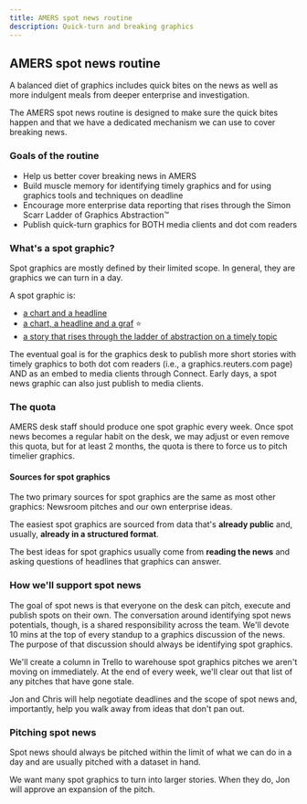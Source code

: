 ```yaml
---
title: AMERS spot news routine
description: Quick-turn and breaking graphics
---
```


## AMERS spot news routine

A balanced diet of graphics includes quick bites on the news as well as more indulgent meals from deeper enterprise and investigation.

The AMERS spot news routine is designed to make sure the quick bites happen and that we have a dedicated mechanism we can use to cover breaking news.

### Goals of the routine

- Help us better cover breaking news in AMERS
- Build muscle memory for identifying timely graphics and for using graphics tools and techniques on deadline
- Encourage more enterprise data reporting that rises through the Simon Scarr Ladder of Graphics Abstraction™
- Publish quick-turn graphics for BOTH media clients and dot com readers

### What's a spot graphic?

Spot graphics are mostly defined by their limited scope. In general, they are graphics we can turn in a day.

A spot graphic is:

- [a chart and a headline](https://graphics.reuters.com/AIRBNB-RESULTS/nmovazbglpa/)
- [a chart, a headline and a graf](https://graphics.reuters.com/HEALTH-CORONAVIRUS/USA-STATES/xegpbwqzkvq/index.html) ⭐
- [a story that rises through the ladder of abstraction on a timely topic](https://www.nytimes.com/interactive/2021/02/19/climate/texas-storm-power-generation-charts.html?smid=tw-nytimes&smtyp=cur)

The eventual goal is for the graphics desk to publish more short stories with timely graphics to both dot com readers (i.e., a graphics.reuters.com page) AND as an embed to media clients through Connect. Early days, a spot news graphic can also just publish to media clients.

### The quota

AMERS desk staff should produce one spot graphic every week. Once spot news becomes a regular habit on the desk, we may adjust or even remove this quota, but for at least 2 months, the quota is there to force us to pitch timelier graphics.

#### Sources for spot graphics

The two primary sources for spot graphics are the same as most other graphics: Newsroom pitches and our own enterprise ideas.

The easiest spot graphics are sourced from data that's **already public** and, usually, **already in a structured format**.

The best ideas for spot graphics usually come from **reading the news** and asking questions of headlines that graphics can answer.

### How we'll support spot news

The goal of spot news is that everyone on the desk can pitch, execute and publish spots on their own. The conversation around identifying spot news potentials, though, is a shared responsibility across the team. We'll devote 10 mins at the top of every standup to a graphics discussion of the news. The purpose of that discussion should always be identifying spot graphics.

We'll create a column in Trello to warehouse spot graphics pitches we aren't moving on immediately. At the end of every week, we'll clear out that list of any pitches that have gone stale.

Jon and Chris will help negotiate deadlines and the scope of spot news and, importantly, help you walk away from ideas that don't pan out.

### Pitching spot news

Spot news should always be pitched within the limit of what we can do in a day and are usually pitched with a dataset in hand.

We want many spot graphics to turn into larger stories. When they do, Jon will approve an expansion of the pitch.
